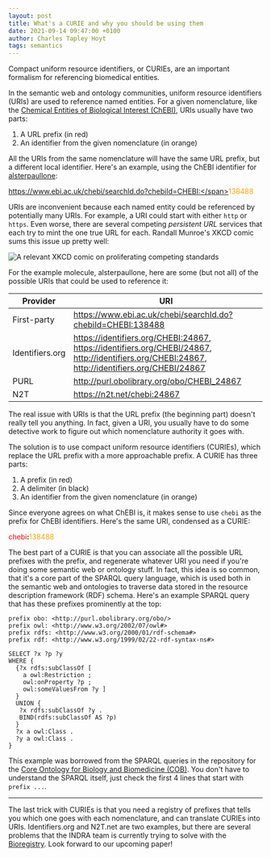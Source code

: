 ```yaml
---
layout: post
title: What's a CURIE and why you should be using them
date: 2021-09-14 09:47:00 +0100
author: Charles Tapley Hoyt
tags: semantics
---
```

Compact uniform resource identifiers, or CURIEs, are an important formalism for
referencing biomedical entities.

In the semantic web and ontology communities, uniform resource identifiers
(URIs) are used to reference named entities. For a given nomenclature, like
the [Chemical Entities of Biological Interest (ChEBI)](https://www.ebi.ac.uk/chebi),
URIs usually have two parts:

1. A URL prefix (in red)
2. An identifier from the given nomenclature (in orange)

All the URIs from the same nomenclature will have the same URL prefix, but a
different local identifier. Here's an example, using the ChEBI identifier for
[alsterpaullone](https://www.ebi.ac.uk/chebi/searchId.do?chebiId=CHEBI:138488):

<span style="color:red">https://www.ebi.ac.uk/chebi/searchId.do?chebiId=CHEBI:</span><span
style="color:orange">138488</span>

URIs are inconvenient because each named entity could be referenced by
potentially many URIs. For example, a URI could start with either `http`
or `https`. Even worse, there are several competing _persistent URL_ services
that each try to mint the one true URL for each. Randall Munroe's XKCD comic
sums this issue up pretty well:

<img style="max-width: 500px;" src="https://imgs.xkcd.com/comics/standards_2x.png" alt="A relevant XKCD comic on proliferating competing standards" />

For the example molecule, alsterpaullone, here are some (but not all) of the
possible URIs that could be used to reference it:

| Provider        | URI |
|-----------------|-----|
| First-party     | https://www.ebi.ac.uk/chebi/searchId.do?chebiId=CHEBI:138488 | 
| Identifiers.org | https://identifiers.org/CHEBI:24867, https://identifiers.org/CHEBI/24867, http://identifiers.org/CHEBI:24867, http://identifiers.org/CHEBI/24867 | 
| PURL            | http://purl.obolibrary.org/obo/CHEBI_24867 |
| N2T             | https://n2t.net/chebi:24867 |

The real issue with URIs is that the URL prefix (the beginning part) doesn't
really tell you anything. In fact, given a URI, you usually have to do some
detective work to figure out which nomenclature authority it goes with.

The solution is to use compact uniform resource identifiers (CURIEs), which
replace the URL prefix with a more approachable prefix. A CURIE has three parts:

1. A prefix (in red)
2. A delimiter (in black)
3. An identifier from the given nomenclature (in orange)

Since everyone agrees on what ChEBI is, it makes sense to use `chebi` as the
prefix for ChEBI identifiers. Here's the same URI, condensed as a CURIE:

<span style="color:red">chebi</span><b>:</b><span style="color:orange">138488</span>

The best part of a CURIE is that you can associate all the possible URL prefixes
with the prefix, and regenerate whatever URI you need if you're doing some
semantic web or ontology stuff. In fact, this idea is so common, that it's a
core part of the SPARQL query language, which is used both in the semantic web
and ontologies to traverse data stored in the resource description framework
(RDF) schema. Here's an example SPARQL query that has these prefixes prominently
at the top:

```sparql
prefix obo: <http://purl.obolibrary.org/obo/> 
prefix owl: <http://www.w3.org/2002/07/owl#>
prefix rdfs: <http://www.w3.org/2000/01/rdf-schema#>
prefix rdf: <http://www.w3.org/1999/02/22-rdf-syntax-ns#>

SELECT ?x ?p ?y
WHERE {
  {?x rdfs:subClassOf [
    a owl:Restriction ;
    owl:onProperty ?p ;
    owl:someValuesFrom ?y ] 
  }
  UNION {
   ?x rdfs:subClassOf ?y .
   BIND(rdfs:subClassOf AS ?p)
  }
  ?x a owl:Class .
  ?y a owl:Class .
}
```

This example was borrowed from the SPARQL queries in the repository for the
[Core Ontology for Biology and Biomedicine (COB)](https://github.com/OBOFoundry/COB/blob/master/src/sparql/edges.sparql).
You don't have to understand the SPARQL itself, just check the first 4 lines
that start with `prefix ...`.

---

The last trick with CURIEs is that you need a registry of prefixes that tells
you which one goes with each nomenclature, and can translate CURIEs into URIs.
Identifiers.org and N2T.net are two examples, but there are several problems
that the INDRA team is currently trying to solve with the
[Bioregistry](https://bioregistry.io). Look forward to our upcoming paper!
